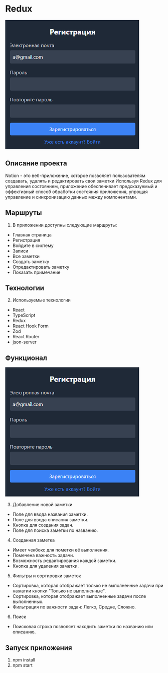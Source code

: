 # Redux
 
![](https://github.com/Rediska23/Redux/blob/main/image.png?raw=true)

## Описание проекта
Notion - это веб-приложение, которое позволяет пользователям создавать, удалять и редактировать свои заметки Используя Redux для управления состоянием, приложение обеспечивает предсказуемый и эффективный способ обработки состояния приложения, упрощая управление и синхронизацию данных между компонентами. 

## Маршруты

 1. В приложении доступны следующие маршруты:

* Главная страница
* Регистрация
* Войдите в систему
* Записи
* Все заметки
*  Создать заметку
*   Отредактировать заметку
*   Показать примечание

## Технологии

 2. Используемые технологии
 * React
 * TypeScript
 * Redux
 * React Hook Form
 * Zod
 * React Router
 * json-server

## Функционал

![](https://github.com/Rediska23/Redux/blob/main/image.png?raw=true)

 3. Добавление новой заметки
 * Поле для ввода названия заметки.
 * Поле для ввода описания заметки.
 * Кнопка для создания задач.
 * Поле для поиска заметки по названию.

 4. Созданная заметка
 * Имеет чекбокс для пометки её выполнения.
 * Помечена важность задачи.
 * Возможность редактирования каждой заметки.
 * Кнопка для удаления заметки.

 5. Фильтры и сортировки заметок
 * Сортировка, которая отображает только не выполненные задачи при нажатии кнопки "Только не выполненные".
 * Сортировка, которая отображает выполненные задачи после выполненных.
 * Фильтрация по важности задач: Легко, Средне, Сложно.
   
 6. Поиск
 * Поисковая строка позволяет находить заметки по названию или описанию.
   
## Запуск приложения 
1. npm install
2. npm start
